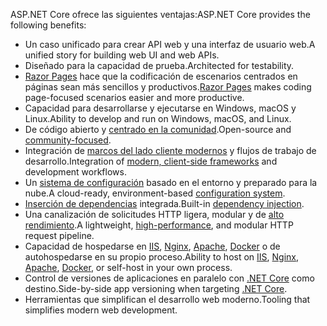 <span data-ttu-id="aa857-101">ASP.NET Core ofrece las siguientes ventajas:</span><span class="sxs-lookup"><span data-stu-id="aa857-101">ASP.NET Core provides the following benefits:</span></span>

* <span data-ttu-id="aa857-102">Un caso unificado para crear API web y una interfaz de usuario web.</span><span class="sxs-lookup"><span data-stu-id="aa857-102">A unified story for building web UI and web APIs.</span></span>
* <span data-ttu-id="aa857-103">Diseñado para la capacidad de prueba.</span><span class="sxs-lookup"><span data-stu-id="aa857-103">Architected for testability.</span></span>
* <span data-ttu-id="aa857-104">[Razor Pages](xref:razor-pages/index) hace que la codificación de escenarios centrados en páginas sean más sencillos y productivos.</span><span class="sxs-lookup"><span data-stu-id="aa857-104">[Razor Pages](xref:razor-pages/index) makes coding page-focused scenarios easier and more productive.</span></span>
* <span data-ttu-id="aa857-105">Capacidad para desarrollarse y ejecutarse en Windows, macOS y Linux.</span><span class="sxs-lookup"><span data-stu-id="aa857-105">Ability to develop and run on Windows, macOS, and Linux.</span></span>
* <span data-ttu-id="aa857-106">De código abierto y [centrado en la comunidad](https://live.asp.net/).</span><span class="sxs-lookup"><span data-stu-id="aa857-106">Open-source and [community-focused](https://live.asp.net/).</span></span>
* <span data-ttu-id="aa857-107">Integración de [marcos del lado cliente modernos](xref:client-side/index) y flujos de trabajo de desarrollo.</span><span class="sxs-lookup"><span data-stu-id="aa857-107">Integration of [modern, client-side frameworks](xref:client-side/index) and development workflows.</span></span>
* <span data-ttu-id="aa857-108">Un [sistema de configuración](xref:fundamentals/configuration/index) basado en el entorno y preparado para la nube.</span><span class="sxs-lookup"><span data-stu-id="aa857-108">A cloud-ready, environment-based [configuration system](xref:fundamentals/configuration/index).</span></span>
* <span data-ttu-id="aa857-109">[Inserción de dependencias](xref:fundamentals/dependency-injection) integrada.</span><span class="sxs-lookup"><span data-stu-id="aa857-109">Built-in [dependency injection](xref:fundamentals/dependency-injection).</span></span>
* <span data-ttu-id="aa857-110">Una canalización de solicitudes HTTP ligera, modular y de [alto rendimiento](https://github.com/aspnet/benchmarks).</span><span class="sxs-lookup"><span data-stu-id="aa857-110">A lightweight, [high-performance](https://github.com/aspnet/benchmarks), and modular HTTP request pipeline.</span></span>
* <span data-ttu-id="aa857-111">Capacidad de hospedarse en [IIS](xref:host-and-deploy/iis/index), [Nginx](xref:host-and-deploy/linux-nginx), [Apache](xref:host-and-deploy/linux-apache), [Docker](xref:host-and-deploy/docker/index) o de autohospedarse en su propio proceso.</span><span class="sxs-lookup"><span data-stu-id="aa857-111">Ability to host on [IIS](xref:host-and-deploy/iis/index), [Nginx](xref:host-and-deploy/linux-nginx), [Apache](xref:host-and-deploy/linux-apache), [Docker](xref:host-and-deploy/docker/index), or self-host in your own process.</span></span>
* <span data-ttu-id="aa857-112">Control de versiones de aplicaciones en paralelo con [.NET Core](/dotnet/articles/standard/choosing-core-framework-server) como destino.</span><span class="sxs-lookup"><span data-stu-id="aa857-112">Side-by-side app versioning when targeting [.NET Core](/dotnet/articles/standard/choosing-core-framework-server).</span></span>
* <span data-ttu-id="aa857-113">Herramientas que simplifican el desarrollo web moderno.</span><span class="sxs-lookup"><span data-stu-id="aa857-113">Tooling that simplifies modern web development.</span></span>
